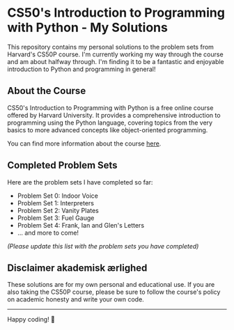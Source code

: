# CS50's Introduction to Programming with Python - My Solutions

This repository contains my personal solutions to the problem sets from Harvard's CS50P course. I'm currently working my way through the course and am about halfway through. I'm finding it to be a fantastic and enjoyable introduction to Python and programming in general!

## About the Course

CS50's Introduction to Programming with Python is a free online course offered by Harvard University. It provides a comprehensive introduction to programming using the Python language, covering topics from the very basics to more advanced concepts like object-oriented programming.

You can find more information about the course [here](https://cs50.harvard.edu/python/2022/).

## Completed Problem Sets

Here are the problem sets I have completed so far:

* Problem Set 0: Indoor Voice
* Problem Set 1: Interpreters
* Problem Set 2: Vanity Plates
* Problem Set 3: Fuel Gauge
* Problem Set 4: Frank, Ian and Glen's Letters
* ... and more to come!

*(Please update this list with the problem sets you have completed)*

## Disclaimer  akademisk ærlighed

These solutions are for my own personal and educational use. If you are also taking the CS50P course, please be sure to follow the course's policy on academic honesty and write your own code.

---

Happy coding! 🐍
